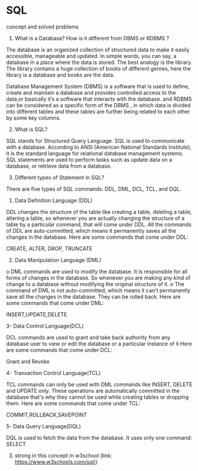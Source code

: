# SQL
concept and solved problems

1. What is a Database? How is it different from DBMS or RDBMS ?

The database is an organized collection of structured data to make it easily
accessible, manageable and updated. In simple words, you can say, a database in a
place where the data is stored. The best analogy is the library. The library contains a
huge collection of books of different genres, here the library is a database and books
are the data.

Database Management System (DBMS) is a software that is used to define, create and
maintain a database and provides controlled access to the data,or basically it’s a
software that interacts with the database. and RDBMS can be considered as a specific
form of the DBMS , in which data is divided into different tables and these tables are
further being related to each other by some key columns.

2. What is SQL?

SQL stands for Structured Query Language. SQL is used to communicate with a
database. According to ANSI (American National Standards Institute), it is the standard
language for relational database management systems. SQL statements are used to
perform tasks such as update data on a database, or retrieve data from a database.

3. Different types of Statement in SQL?

There are five types of SQL commands: DDL, DML, DCL, TCL, and DQL.

1. Data Definition Language (DDL)

DDL changes the structure of the table like creating a table, deleting a table, altering a
table, so whenever you are actually changing the structure of a table by a particular
command, that will come under DDL.
All the commands of DDL are auto-committed, which means it permanently saves all
the changes in the database.
Here are some commands that come under DDL:

CREATE, ALTER, DROP, TRUNCATE

2. Data Manipulation Language (DML)

o DML commands are used to modify the database. It is responsible for all forms of
changes in the database. So whenever you are making any kind of change to a
database without modifying the original structure of it.
o The command of DML is not auto-committed, which means it can't permanently
save all the changes in the database. They can be rolled back.
Here are some commands that come under DML:

 INSERT,UPDATE,DELETE

3- Data Control Language(DCL)

DCL commands are used to grant and take back authority from any database user to
view or edit the database or a particular instance of it
Here are some commands that come under DCL:

 Grant and Revoke
 
4- Transaction Control Language(TCL)

TCL commands can only be used with DML commands like INSERT, DELETE and
UPDATE only.
These operations are automatically committed in the database that's why they cannot
be used while creating tables or dropping them.
Here are some commands that come under TCL:

 COMMIT,ROLLBACK,SAVEPOINT
 
5- Data Query Language(DQL)

DQL is used to fetch the data from the database.
It uses only one command:
 SELECT


3. strong in this concept in w3school (link: https://www.w3schools.com/sql/)

